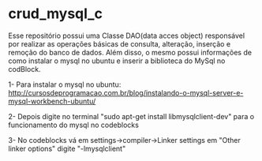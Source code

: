 # crud_mysql_c
Esse repositório possui uma Classe DAO(data acces object) responsável por realizar as operações básicas de consulta, alteração, inserção e remoção do banco de dados.  Além disso, o mesmo possui informações de como instalar o mysql no ubuntu e inserir a biblioteca do MySql no codBlock.

1- Para instalar o mysql no ubuntu: 
  http://cursosdeprogramacao.com.br/blog/instalando-o-mysql-server-e-mysql-workbench-ubuntu/
  
2- Depois digite no terminal "sudo apt-get install libmysqlclient-dev" para o funcionamento do mysql no codeblocks

3- No codeblocks vá em settings->compiler->Linker settings em "Other linker options" digite "-lmysqlclient"
